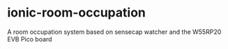 # ionic-room-occupation
A room occupation system based on sensecap watcher and the W55RP20 EVB Pico board
